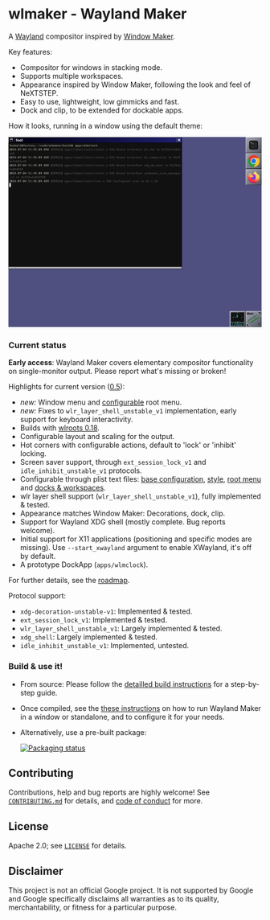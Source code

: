 # wlmaker - Wayland Maker

A [Wayland](https://wayland.freedesktop.org/) compositor inspired by
[Window Maker](https://www.windowmaker.org/).

Key features:

* Compositor for windows in stacking mode.
* Supports multiple workspaces.
* Appearance inspired by Window Maker, following the look and feel of NeXTSTEP.
* Easy to use, lightweight, low gimmicks and fast.
* Dock and clip, to be extended for dockable apps.

How it looks, running in a window using the default theme:

![Screenshot of wlmaker running in a window](doc/wlmaker-default-screenshot.png)

### Current status

**Early access**: Wayland Maker covers elementary compositor functionality on single-monitor output. Please report what's missing or broken!

Highlights for current version ([0.5](https://github.com/phkaeser/wlmaker/releases/tag/v0.5)):

* *new:* Window menu and [configurable](https://github.com/phkaeser/wlmaker/blob/main/etc/root-menu.plist) root menu.
* *new:* Fixes to `wlr_layer_shell_unstable_v1` implementation, early support for keyboard interactivity.
* Builds with [wlroots 0.18](https://gitlab.freedesktop.org/wlroots/wlroots/-/tags).
* Configurable layout and scaling for the output.
* Hot corners with configurable actions, default to 'lock' or 'inhibit' locking.
* Screen saver support, through `ext_session_lock_v1` and `idle_inhibit_unstable_v1` protocols.
* Configurable through plist text files: [base configuration](etc/wlmaker.plist),
  [style](etc/style.plist), [root menu](etc/root-menu.plist) and
  [docks & workspaces](etc/wlmaker-state.plist).
* wlr layer shell support (`wlr_layer_shell_unstable_v1`), fully implemented & tested.
* Appearance matches Window Maker: Decorations, dock, clip.
* Support for Wayland XDG shell (mostly complete. Bug reports welcome).
* Initial support for X11 applications (positioning and specific modes are missing).
  Use `--start_xwayland` argument to enable XWayland, it's off by default.
* A prototype DockApp (`apps/wlmclock`).

For further details, see the [roadmap](doc/ROADMAP.md).

Protocol support:

* `xdg-decoration-unstable-v1`: Implemented & tested.
* `ext_session_lock_v1`: Implemented & tested.
* `wlr_layer_shell_unstable_v1`: Largely implemented & tested.
* `xdg_shell`: Largely implemented & tested.
* `idle_inhibit_unstable_v1`: Implemented, untested.

### Build & use it!

* From source: Please follow the [detailled build instructions](doc/BUILD.md)
  for a step-by-step guide.

* Once compiled, see the [these instructions](doc/RUN.md) on how to run
  Wayland Maker in a window or standalone, and to configure it for your needs.

* Alternatively, use a pre-built package:

  [![Packaging status](https://repology.org/badge/vertical-allrepos/wlmaker.svg)](https://repology.org/project/wlmaker/versions)

## Contributing

Contributions, help and bug reports are highly welcome! See
[`CONTRIBUTING.md`](CONTRIBUTING.md) for details, and
[code of conduct](CODE_OF_CONDUCT.md) for more.

## License

Apache 2.0; see [`LICENSE`](LICENSE) for details.

## Disclaimer

This project is not an official Google project. It is not supported by
Google and Google specifically disclaims all warranties as to its quality,
merchantability, or fitness for a particular purpose.
